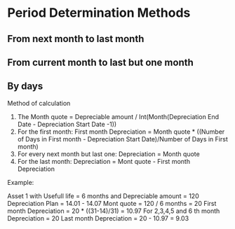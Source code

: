 # Period Determination Methods

## From next month to last month

## From current month to last but one month

## By days

Method of calculation

1. The Month quote = Depreciable amount / Int(Month(Depreciation End Date - Depreciation Start Date -1))
2. For the first month: First month Depreciation =  Month quote * ((Number of Days in First month - Depreciation Start Date)/Number of Days in First month)
3. For every next month but last one: Depreciation =  Month quote
4. For the last month: Depreciation = Mont quote - First month Depreciation

Example:

Asset 1 with Usefull life = 6 months and Depreciable amount = 120
Depreciation Plan = 14.01 - 14.07
Mont quote = 120 / 6 months = 20 
First month Depreciation = 20 * ((31-14)/31) = 10.97
For 2,3,4,5 and 6 th month Depreciation = 20
Last month Depreciation = 20 - 10.97 = 9.03
